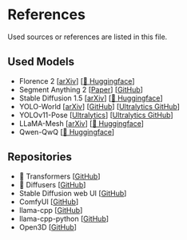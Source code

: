 # References

Used sources or references are listed in this file.

## Used Models

* Florence 2 [[arXiv](https://arxiv.org/abs/2311.06242)] [[🤗 Huggingface](https://huggingface.co/microsoft/Florence-2-large)]
* Segment Anything 2 [[Paper](https://ai.meta.com/research/publications/sam-2-segment-anything-in-images-and-videos/)] [[GitHub](https://github.com/facebookresearch/sam2)]
* Stable Diffusion 1.5 [[arXiv](https://arxiv.org/abs/2112.10752)] [[🤗 Huggingface](https://huggingface.co/stable-diffusion-v1-5/stable-diffusion-v1-5)]
* YOLO-World [[arXiv](https://arxiv.org/abs/2401.17270)] [[GitHub](https://github.com/AILab-CVC/YOLO-World)] [[Ultralytics GitHub](https://github.com/ultralytics/ultralytics)]
* YOLOv11-Pose [[Ultralytics](https://docs.ultralytics.com/models/yolo11/#key-features)] [[Ultralytics GitHub](https://github.com/ultralytics/ultralytics)]
* LLaMA-Mesh [[arXiv](https://arxiv.org/pdf/2411.09595)] [[🤗 Huggingface](https://huggingface.co/Zhengyi/LLaMA-Mesh)]
* Qwen-QwQ [[🤗 Huggingface](https://huggingface.co/Qwen/QwQ-32B-Preview)]

## Repositories

* 🤗 Transformers [[GitHub](https://github.com/huggingface/transformers)]
* 🤗 Diffusers [[GitHub](https://github.com/huggingface/transformers)]
* Stable Diffusion web UI [[GitHub](https://github.com/AUTOMATIC1111/stable-diffusion-webui)]
* ComfyUI [[GitHub](https://github.com/comfyanonymous/ComfyUI)]
* llama-cpp [[GitHub](https://github.com/ggerganov/llama.cpp)]
* llama-cpp-python [[GitHub](https://github.com/abetlen/llama-cpp-python)]
* Open3D [[GitHub](https://github.com/isl-org/Open3D)]
